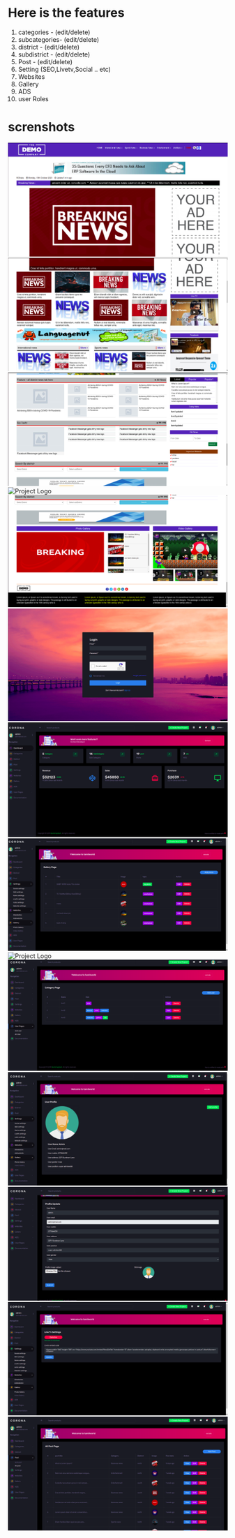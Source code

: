 # Here is the features

1. categories - (edit/delete)
2. subcategories- (edit/delete)
3. district - (edit/delete)
4. subdistrict - (edit/delete)
5. Post - (edit/delete)
6. Setting (SEO,Livetv,Social .. etc)
7. Websites
8. Gallery 
9. ADS
10. user Roles


# screnshots
![Project Logo](/screenshots/1.png)
![Project Logo](/screenshots/2.png)
![Project Logo](/screenshots/3.png)
![Project Logo](/screenshots/4.png)
![Project Logo](/screenshots/5.png)
![Project Logo](/screenshots/56.png)
![Project Logo](/screenshots/8.png)
![Project Logo](/screenshots/9.png)
![Project Logo](/screenshots/10.png)
![Project Logo](/screenshots/11.png)
![Project Logo](/screenshots/12.png)
![Project Logo](/screenshots/13.png)
![Project Logo](/screenshots/14.png)
![Project Logo](/screenshots/15.png)

